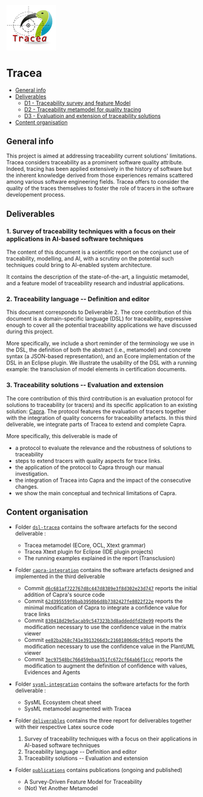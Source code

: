 <!--![Tracea](https://github.com/ebatot/git-test/blob/6324f41a99bcf4c6d536e457b8f0cf97a6b6040a/Logo-Tracea.png "UOC-SOM Tracea Project")-->
<img src="https://github.com/modelia/tracea/blob/6d37ddb6c7f56da40fae254ed6c62eed407c5b4f/Logo-Tracea.png" width=130 alt="UOC-SOM Tracea Project"/>

# Tracea
* [General info](#general-info)
* [Deliverables](#deliverables)
  * [D1 - Traceability survey and feature Model](#1-survey-of-traceability-techniques-with-a-focus-on-their-applications-in-ai-based-software-techniques)
  * [D2 - Traceability metamodel for quality tracing](#2-traceability-language----definition-and-editor)
  * [D3 - Evaluatioin and extension of traceability solutions](#3-traceability-solutions----evaluation-and-extension)
* [Content organisation](#content-organisation)

## General info
This project is aimed at addressing traceability current solutions' limitations. 
Tracea considers traceability as a prominent software quality attribute. 
Indeed, tracing has been applied extensively in the history of software but the inherent 
knowledge derived from those experiences remains scattered among various software engineering fields. 
Tracea offers to consider the quality of the traces themselves to foster the role of tracers in the 
software developement process.
	
## Deliverables
### 1. Survey of traceability techniques with a focus on their applications in AI-based software techniques
The content of this document is a scientific report on the conjunct use of traceability, modelling, and 
AI, with a scrutiny on the potential such techniques could bring to AI-enabled system architecture. 

It contains the description of the state-of-the-art, a linguistic metamodel, and a feature model of 
traceability research and industrial applications.


### 2. Traceability language -- Definition and editor
This document corresponds to Deliverable 2. The core 
contribution of this document is a domain-specific language (DSL) for traceability, expressive enough 
to cover all the potential traceability applications we have discussed during this project. 

More specifically, we include a short reminder of the terminology we use in the DSL, the definition 
of both the abstract (i.e., metamodel) and concrete syntax (a JSON-based representation), 
and an Ecore implementation of the DSL in an Eclipse plugin. We illustrate the usability of the DSL 
with a running example: the transclusion of model elements in certification documents.

### 3. Traceability solutions -- Evaluation and extension
The core contribution of this third contribution is an evaluation protocol for solutions to traceability 
(or tracers) and its specific application to an existing solution: [Capra](https://www.eclipse.org/capra). 
The protocol features the evaluation of tracers together with the integration of quality concerns for 
traceability artefacts. 
In this third deliverable, we integrate parts of Tracea to extend and complete Capra.

More specifically, this deliverable is made of
 * a protocol to evaluate the relevance and the robustness of solutions to traceability 
 * steps to extend tracers with quality aspects for trace links. 
 * the application of the protocol to Capra through our manual investigation. 
 * the integration of Tracea into Capra and the impact of the consecutive changes. 
 * we show the main conceptual and technical limitations of Capra. 




## Content organisation

* Folder [`dsl-tracea`](https://github.com/modelia/tracea/tree/master/1-dsl-tracea) contains the software artefacts for the second deliverable : 
    * Tracea metamodel (ECore, OCL, Xtext grammar)
    * Tracea Xtext plugin for Eclipse (IDE plugin projects)
    * The running examples explained in the report (Transclusion)
    
 * Folder [`capra-integration`](https://github.com/modelia/tracea/tree/master/2-capra-integration) contains the software artefacts designed and implemented in the third deliverable
    * Commit [`d6c681af722767d8c447d8389e3f8d302e23d747`](https://github.com/modelia/tracea/commit/d6c681af722767d8c447d8389e3f8d302e23d747) reports the initial addition of Capra's source code 
    * Commit [`62d395559f0bab3950b6d8b7382427fe8022f22e`](https://github.com/modelia/tracea/commit/62d395559f0bab3950b6d8b7382427fe8022f22e) reports the minimal modification of Capra to integrate a confidence value for trace links
    * Commit [`830418d29e5acab9c547323b3d8addeddfd28e99`](https://github.com/modelia/tracea/commit/830418d29e5acab9c547323b3d8addeddfd28e99) reports the modification necessary to use the confidence value in the matrix viewer
    * Commit [`ee82ba268c741e3913266d3c21601806d6c9f0c5`](https://github.com/modelia/tracea/commit/ee82ba268c741e3913266d3c21601806d6c9f0c5) reports the modification necessary to use the confidence value in the PlantUML viewer
    * Commit [`3ec97548bc766459ebaa351fc672cf64ab6f1ccc`](https://github.com/modelia/tracea/commit/3ec97548bc766459ebaa351fc672cf64ab6f1ccc) reports the modification to augment the definition of confidence with values, Evidences and Agents

* Folder [`sysml-integration`](https://github.com/modelia/tracea/tree/master/3-sysml-integration) contains the software artefacts for the forth deliverable : 
    * SysML Ecosystem cheat sheet 	
    * SysML metamodel augmented with Tracea 

 * Folder [`deliverables`](https://github.com/modelia/tracea/tree/master/8-deliverables) contains the three report for deliverables together with their respective Latex source code
    1. Survey of traceability techniques with a focus on their applications in AI-based software techniques
    2. Traceability language -- Definition and editor
    3. Traceability solutions -- Evaluation and extension
 
 * Folder [`publications`](https://github.com/modelia/tracea/tree/master/9-publications) contains publications (ongoing and published)
    * A Survey-Driven Feature Model for Traceability
    * (Not) Yet Another Metamodel
